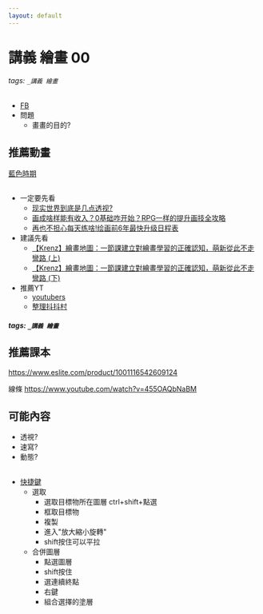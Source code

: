 ```yaml
---
layout: default
---
```


# 講義 繪畫 00

###### tags: `_講義 繪畫`

* [FB](https://www.facebook.com/QuantumNecro)
* 問題
  * 畫畫的目的?

## 推薦動畫
[藍色時期](https://zh.wikipedia.org/zh-tw/%E8%97%8D%E8%89%B2%E6%99%82%E6%9C%9F_(%E6%BC%AB%E7%95%AB))
##
* 一定要先看
  * [现实世界到底是几点透视?](https://www.youtube.com/watch?v=FAMxLOnZrtc)
  * [画成啥样能有收入？0基础咋开始？RPG一样的提升画技全攻略](https://www.youtube.com/watch?v=AIufILDRw5U)
  * [再也不担心每天练啥!绘画前6年最快升级日程表](https://www.youtube.com/watch?v=BBrRhJYiK9Q)
* 建議先看
  * [【Krenz】繪畫地圖：一節課建立對繪畫學習的正確認知，萌新從此不走彎路 (上)](https://www.youtube.com/watch?v=kbKqIJcIUCw)
  * [【Krenz】繪畫地圖：一節課建立對繪畫學習的正確認知，萌新從此不走彎路 (下)](https://www.youtube.com/watch?v=XfHLXSaYL0I)
* 推薦YT
  * [youtubers](https://wiki.posetmage.com/Knowledge/Art/Youtuber/Art%20YT/)
  * [整理抖抖村](https://wiki.posetmage.com/Knowledge/Art/Drawing/%E6%8A%96%E6%8A%96%E6%9D%91/)

##### tags: `_講義 繪畫`

## 推薦課本
https://www.eslite.com/product/1001116542609124


線條
https://www.youtube.com/watch?v=455OAQbNaBM


## 可能內容
* 透視?
* 速寫?
* 動態?


## 

* [快捷鍵](https://wiki.posetmage.com/Knowledge/Art/Drawing/CSPHotKey/)
  * 選取
    * 選取目標物所在圖層 ctrl+shift+點選
    * 框取目標物
    * 複製
    * 進入"放大縮小旋轉"
    * shift按住可以平拉
  * 合併圖層
    * 點選圖層
    * shift按住
    * 選連續終點
    * 右鍵
    * 組合選擇的塗層